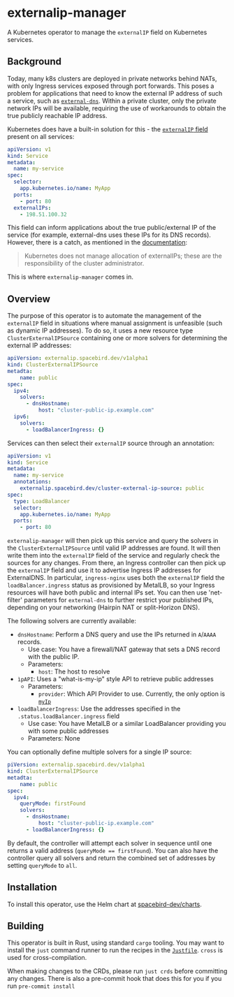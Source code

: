 # externalip-manager

A Kubernetes operator to manage the `externalIP` field on Kubernetes services.

## Background

Today, many k8s clusters are deployed in private networks behind NATs, with only Ingress services exposed through port forwards.
This poses a problem for applications that need to know the external IP address of such a service, such as [`external-dns`](https://github.com/kubernetes-sigs/external-dns).
Within a private cluster, only the private network IPs will be available, requiring the use of workarounds to obtain the true publicly reachable IP address.

Kubernetes does have a built-in solution for this - the [`externalIP` field](https://kubernetes.io/docs/concepts/services-networking/service/#external-ips) present on all services:

```yaml
apiVersion: v1
kind: Service
metadata:
  name: my-service
spec:
  selector:
    app.kubernetes.io/name: MyApp
  ports:
    - port: 80
  externalIPs:
    - 198.51.100.32
```

This field can inform applications about the true public/external IP of the service (for example, external-dns uses these IPs for its DNS records).
However, there is a catch, as mentioned in the [documentation](https://kubernetes.io/docs/concepts/services-networking/service/#external-ips):

> Kubernetes does not manage allocation of externalIPs; these are the responsibility of the cluster administrator.

This is where `externalip-manager` comes in.

## Overview

The purpose of this operator is to automate the management of the `externalIP` field in situations where manual assignment is unfeasible (such as dynamic IP addresses).
To do so, it uses a new resource type `ClusterExternalIPSource` containing one or more solvers for determining the external IP addresses:

```yaml
apiVersion: externalip.spacebird.dev/v1alpha1
kind: ClusterExternalIPSource
metadta:
    name: public
spec:
  ipv4:
    solvers:
      - dnsHostname:
          host: "cluster-public-ip.example.com"
  ipv6:
    solvers:
      - loadBalancerIngress: {}
```

Services can then select their `externalIP` source through an annotation:

```yaml
apiVersion: v1
kind: Service
metadata:
  name: my-service
  annotations:
    externalip.spacebird.dev/cluster-external-ip-source: public
spec:
  type: LoadBalancer
  selector:
    app.kubernetes.io/name: MyApp
  ports:
    - port: 80
```

`externalip-manager` will then pick up this service and query the solvers in the `ClusterExternalIPSource` until valid IP addresses are found.
It will then write them into the `externalIP` field of the service and regularly check the sources for any changes.
From there, an Ingress controller can then pick up the `externalIP` field and use it to advertise Ingress IP addresses for ExternalDNS.
In particular, `ingress-nginx` uses both the `externalIP` field the `loadBalancer.ingress` status as provisioned by MetalLB, so your Ingress resources will have both public and internal IPs set.
You can then use 'net-filter' parameters for `external-dns` to further restrict your published IPs, depending on your networking (Hairpin NAT or split-Horizon DNS).

The following solvers are currently available:

- `dnsHostname`: Perform a DNS query and use the IPs returned in `A`/`AAAA` records.
  - Use case: You have a firewall/NAT gateway that sets a DNS record with the public IP.
  - Parameters:
    - `host`: The host to resolve
- `ìpAPI`: Uses a "what-is-my-ip" style API to retrieve public addresses
  - Parameters:
    - `provider`: Which API Provider to use. Currently, the only option is [`myIp`](https://my-ip.io)
- `loadBalancerIngress`: Use the addresses specified in the `.status.loadBalancer.ingress` field
  - Use case: You have MetalLB or a similar LoadBalancer providing you with some public addresses
  - Parameters: None

You can optionally define multiple solvers for a single IP source:

```yaml
piVersion: externalip.spacebird.dev/v1alpha1
kind: ClusterExternalIPSource
metadta:
    name: public
spec:
  ipv4:
    queryMode: firstFound
    solvers:
      - dnsHostname:
          host: "cluster-public-ip.example.com"
      - loadBalancerIngress: {}
```


By default, the controller will attempt each solver in sequence until one returns a valid address (`queryMode == firstFound`).
You can also have the controller query all solvers and return the combined set of addresses by setting `queryMode` to `all`.

## Installation

To install this operator, use the Helm chart at [spacebird-dev/charts](https://github.com/spacebird-dev/charts/tree/main/charts/externalip-manager).

## Building

This operator is built in Rust, using standard `cargo` tooling.
You may want to install the `just` command runner to run the recipes in the [`Justfile`](./Justfile).
`cross` is used for cross-compilation.

When making changes to the CRDs, please run `just crds` before committing any changes.
There is also a pre-commit hook that does this for you if you run `pre-commit install`
